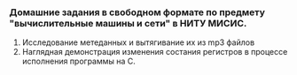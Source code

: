### Домашние задания в свободном формате по предмету "вычислительные машины и сети" в НИТУ МИСИС. 



1) Исследование метеданных и вытягивание их из mp3 файлов
2) Наглядная демонстрация изменения состания регистров в процессе исполнения программы на С.
